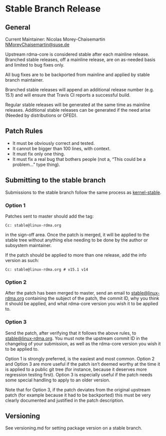 # Stable Branch Release


## General

Current Maintainer: Nicolas Morey-Chaisemartin <NMoreyChaisemartin@suse.de>

Upstream rdma-core is considered stable after each mainline release.
Branched stable releases, off a mainline release, are on as-needed basis and limited to bug fixes only.

All bug fixes are to be backported from mainline and applied by stable branch maintainer.

Branched stable releases will append an additional release number (e.g. 15.1) and will ensure that Travis CI reports a successful build.

Regular stable releases will be generated at the same time as mainline releases.
Additional stable releases can be generated if the need arise (Needed by distributions or OFED).

## Patch Rules

 * It must be obviously correct and tested.
 * It cannot be bigger than 100 lines, with context.
 * It must fix only one thing.
 * It must fix a real bug that bothers people (not a, “This could be a problem...” type thing).

## Submitting to the stable branch

Submissions to the stable branch follow the same process as [kernel-stable](https://git.kernel.org/pub/scm/linux/kernel/git/torvalds/linux.git/tree/Documentation/process/stable-kernel-rules.rst).

### Option 1

Patches sent to master should add the tag:

   `Cc: stable@linux-rdma.org`

in the sign-off area. Once the patch is merged, it will be applied to the stable tree
without anything else needing to be done by the author or subsystem maintainer.

If the patch should be applied to more than one release, add the info version as such:

   `Cc: stable@linux-rdma.org # v15.1 v14`


### Option 2

After the patch has been merged to master, send an email to
stable@linux-rdma.org containing the subject of the patch, the commit ID,
why you think it should be applied, and what rdma-core version you wish it to
be applied to.

### Option 3

Send the patch, after verifying that it follows the above rules, to stable@linux-rdma.org.
You must note the upstream commit ID in the changelog of your submission,
 as well as the rdma-core version you wish it to be applied to.

Option 1 is strongly preferred, is the easiest and most common.
Option 2 and Option 3 are more useful if the patch isn’t deemed worthy at the time it is applied to a public git tree (for instance, because it deserves more regression testing first).
Option 3 is especially useful if the patch needs some special handling to apply to an older version.

Note that for Option 3, if the patch deviates from the original upstream patch (for example because it had to be backported) this must be very clearly documented and justified in the patch description.

## Versioning

See versioning.md for setting package version on a stable branch.
